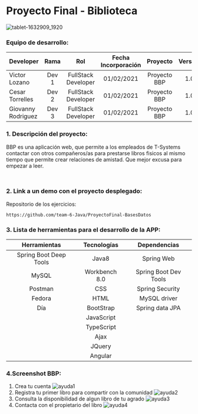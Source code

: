 # Proyecto Final - Biblioteca

![tablet-1632909_1920](https://user-images.githubusercontent.com/71090798/110982323-10b87800-8371-11eb-85ef-d46cdc3cfb7b.jpg)

### Equipo de desarrollo:

| Developer | Rama | Rol | Fecha Incorporación | Proyecto | Versión |
| --- | :---:  | :---:  | :---:  | :---: | :---:  |
| Victor Lozano | Dev 1 | FullStack Developer | 01/02/2021 | Proyecto BBP| 1.0  |
| Cesar Torrelles | Dev 2 | FullStack Developer | 01/02/2021 |  Proyecto BBP  | 1.0  | 
| Giovanny Rodriguez | Dev 3 | FullStack Developer| 01/02/2021 |  Proyecto BBP | 1.0  |

### 1. Descripción del proyecto: 

BBP es una aplicación web, que permite a los empleados de T-Systems contactar con otros compañeros/as para prestarse libros fisicos al mismo tiempo que permite crear relaciones de amistad. Que mejor excusa para empezar a leer.
```
 
```

###  2. Link a un demo con el proyecto desplegado:

Repositorio de los ejercicios:
```
https://github.com/team-6-Java/ProyectoFinal-BasesDatos
```
###   3. Lista de herramientas para el desarrollo de la APP:


|Herramientas          	|Tecnologías      |	Dependencias|
| :---:  | :---: | :---:  |
|Spring Boot Deep Tools	|Java8            |	Spring Web|
|MySQL                  | Workbench 8.0  	|	Spring Boot Dev Tools|
|Postman                |	CSS            	|Spring Security|
|Fedora	                |HTML	            |MySQL driver|
|Día	                   |BootStrap	       |Spring data JPA|
|                       |JavaScript	| |
|                       |TypeScript	| |
|                       |Ajax	| |
|                       |JQuery	| |
|                       |Angular|  |


###  4.Screenshot BBP:
1. Crea tu cuenta
![ayuda1](https://user-images.githubusercontent.com/71090798/116141191-a49f9280-a6d8-11eb-98c2-0abca8e56978.png)
2. Registra tu primer libro para compartir con la comunidad
![ayuda2](https://user-images.githubusercontent.com/71090798/116141211-ac5f3700-a6d8-11eb-8dfe-d6b5d4d26cd0.png)
3. Consulta la disponibilidad de algun libro de tu agrado
![ayuda3](https://user-images.githubusercontent.com/71090798/116141213-acf7cd80-a6d8-11eb-89f3-2d6d64cfbf65.png)
4. Contacta con el propietario del libro
![ayuda4](https://user-images.githubusercontent.com/71090798/116141228-b2edae80-a6d8-11eb-8bad-6b1fff911bd4.png)



